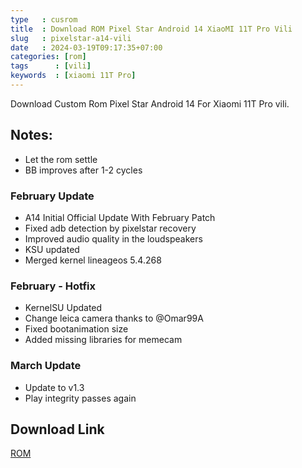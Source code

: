 ```yaml
---
type   : cusrom
title  : Download ROM Pixel Star Android 14 XiaoMI 11T Pro Vili
slug   : pixelstar-a14-vili
date   : 2024-03-19T09:17:35+07:00
categories: [rom]
tags      : [vili]
keywords  : [xiaomi 11T Pro]
---
```


Download Custom Rom Pixel Star Android 14 For Xiaomi 11T Pro vili.

## Notes:
- Let the rom settle
- BB improves after 1-2 cycles

### February Update
- A14 Initial Official Update With February Patch
- Fixed adb detection by pixelstar recovery
- Improved audio quality in the loudspeakers
- KSU updated
- Merged kernel lineageos 5.4.268

### February - Hotfix
- KernelSU Updated
- Change leica camera thanks to @Omar99A
- Fixed bootanimation size
- Added missing libraries for memecam

### March Update
- Update to v1.3
- Play integrity passes again


## Download Link
[ROM](https://www.pling.com/p/2066696/)
